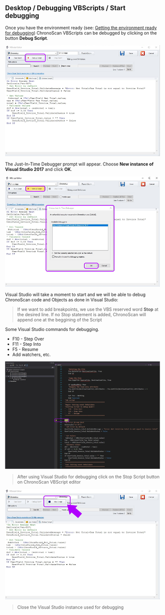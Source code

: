 
## Desktop / Debugging VBScripts / Start debugging

Once you have the environment ready (see: [Getting the environment ready for debugging](./desktop/debugging-vbscripts/getting-ready.md)) ChronoScan VBScripts can be debugged by clicking
on the button **Debug Script**.

<img src="./_images_/debugging/run_script_1.png" width="620" height="auto">

The Just-In-Time Debugger prompt will appear. Choose **New instance of Visual Studio 2017** and click **OK**.

<img src="./_images_/debugging/vs_prompt.jpg" width="620" height="auto">

Visual Studio will take a moment to start and we will be able to debug ChronoScan code and Objects as done in Visual Studio:

> If we want to add breakpoints, we use the VBS reserved word __Stop__ at the desired line. If no Stop statement is added, ChronoScan will append one at the beggining of the Script

Some Visual Studio commands for debugging.

* F10 - Step Over
* F11 - Step Into
* F5  - Resume
* Add watchers, etc.

<img src="./_images_/debugging/inside_vs.jpg" width="620" height="auto">

> After using Visual Studio for debugging click on the Stop Script button on ChronoScan VBScript editor

<img src="./_images_/debugging/stopdeb.jpg" width="620" height="auto">

> Close the Visual Studio instance used for debugging
